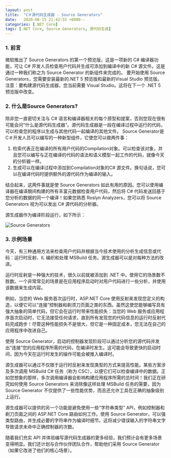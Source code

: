 ```yaml
---
layout: post
title:  "C＃源代码生成器 - Source Generators"
date:   2020-06-15 21:42:55 +0800--
categories: [.NET Core]
tags: [.NET Core, Source Generators, 源代码生成]  
---
```


### 1. 前言
微软推出了 Source Generators 的第一个预览版，这是一项新的 C# 编译器功能，可让 C# 开发人员检查用户代码并生成可添加到编译中的新 C# 源文件。这是通过一种我们称之为 Source Generator 的新组件来完成的。
要开始使用 Source Generators，您需要安装最新的.NET 5 预览版和最新的Visual Studio 预览版。 注意：要构建源代码生成器，您当前需要 Visual Studio。这将在下一个 .NET 5 预览版中改变。

### 2. 什么是Source Generators?
除非您一直密切关注与 C# 语言和编译器相关的每个原型和提案，否则您现在很有可能会问“什么是源代码生成器”。源代码生成器是一段在编译过程中运行的代码，可以检查您的程序以生成与其他代码一起编译的其他文件。
Source Generator是C＃开发人员可以编写的一种新型组件，它使您可以做两件事：

1. 检索代表正在编译的所有用户代码的Compilation对象。可以检查该对象，并且您可以编写与正在编译的代码的语法和语义模型一起工作的代码，就像今天的分析器一样。
2. 生成可以在编译过程中添加到Compilation对象的C# 源文件。换句话说，您可以在编译代码时提供额外的源代码作为编译的输入。
   
结合起来，这两件事就是使 Source Generators 如此有用的原因。您可以使用编译器在编译期间构建的所有丰富元数据检查用户代码，然后将 C# 代码发送回基于您分析的数据的同一个编译！如果您熟悉 Roslyn Analyzers，您可以将 Source Generators 视为可以发出 C# 源代码的分析器。

源生成器作为编译阶段运行，如下所示：

![Source Generators](https://devblogs.microsoft.com/dotnet/wp-content/uploads/sites/10/2020/04/Picture1.png)


### 3. 示例场景
今天，有三种通用方法来检查用户代码并根据当今技术使用的分析生成信息或代码：运行时反射、IL 编织和处理 MSBuild 任务。源生成器可以是对每种方法的改进。

运行时反射是一种强大的技术，很久以前就被添加到 .NET 中。使用它的场景数不胜数。一个非常常见的场景是在应用程序启动时对用户代码进行一些分析，并使用该数据来生成内容。

例如，当您的 Web 服务首次运行时，ASP.NET Core 使用反射来发现您定义的构造，以便它可以“连接”控制器和剃须刀页面之类的东西。虽然这使您能够编写具有强大抽象的简单代码，但它会在运行时带来性能损失：当您的 Web 服务或应用程序首次启动时，它无法接受任何请求，直到所有发现您的代码信息的运行时反射代码完成跑步！尽管这种性能损失不是很大，但它是一种固定成本，您无法在自己的应用程序中改进自己。

使用 Source Generator，启动的控制器发现阶段可以通过分析您的源代码并发出“连接”您的应用程序所需的代码，在编译时发生。这可能会导致更快的启动时间，因为今天在运行时发生的操作可能会被推入编译时。

源生成器可以通过不仅限于运行时反射来发现类型的方式来提高性能。某些方案涉及多次调用 MSBuild C# 任务（称为 CSC），以便它们可以检查编译中的数据。正如您想象的那样，多次调用编译器会影响构建应用程序所需的总时间！我们正在研究如何使用 Source Generators 来消除像这样处理 MSBuild 任务的需要，因为 Source Generator 不仅提供了一些性能优势，而且还允许工具在正确的抽象级别上运行。

源生成器可以提供的另一个功能是避免使用一些“字符串类型” API，例如控制器和剃刀页面之间的 ASP.NET Core 路由如何工作。使用 Source Generator，可以强类型路由，并生成必要的字符串作为编译时细节。这将减少错误输入的字符串文字导致请求未命中正确控制器的次数。

随着我们充实 API 并体验编写源代码生成器的更多经验，我们预计会有更多场景变得明显。我们还计划与合作伙伴团队合作，帮助他们采用 Source Generator（如果它改进了他们的核心场景）。

